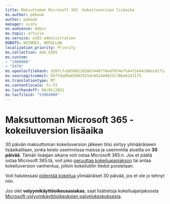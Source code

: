```yaml
---
title: Maksuttoman Microsoft 365 -kokeiluversion lisäaika
ms.author: pebaum
author: pebaum
manager: scotv
ms.audience: Admin
ms.topic: article
ms.service: o365-administration
ROBOTS: NOINDEX, NOFOLLOW
localization_priority: Priority
ms.collection: Adm_O365
ms.custom:
- "1400006"
- "5479"
ms.openlocfilehash: d10fc7cb850811628b7440778edf874e7544f2e64c08ec8171ab99642ab0fa6f
ms.sourcegitcommit: b5f7da89a650d2915dc652449623c78be6247175
ms.translationtype: MT
ms.contentlocale: fi-FI
ms.lasthandoff: 08/05/2021
ms.locfileid: "53964000"
---
```

# <a name="grace-period-for-microsoft-365-free-trial"></a>Maksuttoman Microsoft 365 -kokeiluversion lisäaika

30 päivän maksuttoman kokeiluversion jälkeen tilisi siirtyy ylimääräiseen lisäaikatilaan, jonka kesto useimmissa maissa ja useimmilla alueilla on **30 päivää**. Tämän lisäajan aikana voit ostaa Microsoft 365:n. Jos et päätä ostaa Microsoft 365:tä, voit joko [peruuttaa kokeiluajanjakson](https://docs.microsoft.com/microsoft-365/commerce/subscriptions/cancel-your-subscription?view=o365-worldwide) tai antaa kokeiluversion vanhentua, jolloin kokeilutilin tiedot poistetaan.

Voit halutessasi [pidentää kokeilua](https://docs.microsoft.com/microsoft-365/commerce/extend-your-trial) ylimääräiset 30 päivää, jos et ole jo tehnyt niin.

Jos olet **volyymikäyttöoikeusasiakas**, saat lisätietoja kokeiluajanjaksosta [Microsoft-volyymikäyttöoikeuksien palvelukeskuksesta](https://support.microsoft.com/help/4471406/how-to-contact-the-microsoft-volume-licensing-service-center).

